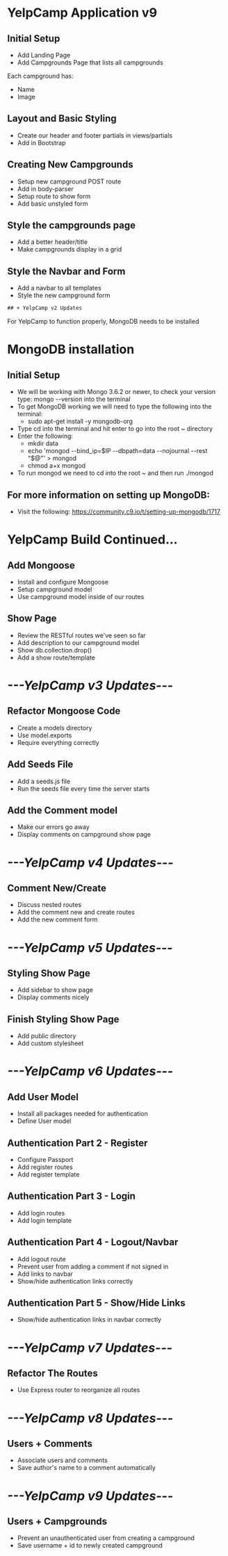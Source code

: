# YelpCamp Application v9

## Initial Setup
* Add Landing Page
* Add Campgrounds Page that lists all campgrounds

Each campground has:
* Name
* Image

## Layout and Basic Styling
* Create our header and footer partials in views/partials
* Add in Bootstrap

## Creating New Campgrounds
* Setup new campground POST route
* Add in body-parser
* Setup route to show form 
* Add basic unstyled form

## Style the campgrounds page
* Add a better header/title
* Make campgrounds display in a grid

## Style the Navbar and Form
* Add a navbar to all templates
* Style the new campground form

```diff
## + YelpCamp v2 Updates
```
For YelpCamp to function properly, MongoDB needs to be installed

# MongoDB installation

## Initial Setup
* We will be working with Mongo 3.6.2 or newer, to check your version type: mongo --version into the terminal
* To get MongoDB working we will need to type the following into the terminal:
    * sudo apt-get install -y mongodb-org
* Type cd into the terminal and hit enter to go into the root ~ directory
* Enter the following:
    * mkdir data
    * echo 'mongod --bind_ip=$IP --dbpath=data --nojournal --rest "$@"' > mongod
    * chmod a+x mongod
* To run mongod we need to cd into the root ~ and then run ./mongod

## For more information on setting up MongoDB:
* Visit the following: https://community.c9.io/t/setting-up-mongodb/1717

# YelpCamp Build Continued...

## Add Mongoose
* Install and configure Mongoose
* Setup campground model
* Use campground model inside of our routes

## Show Page
* Review the RESTful routes we've seen so far
* Add description to our campground model
* Show db.collection.drop()
* Add a show route/template

# *---YelpCamp v3 Updates---*

## Refactor Mongoose Code
* Create a models directory
* Use model.exports
* Require everything correctly

## Add Seeds File
* Add a seeds.js file
* Run the seeds file every time the server starts

## Add the Comment model
* Make our errors go away
* Display comments on campground show page

# *---YelpCamp v4 Updates---*

## Comment New/Create
* Discuss nested routes
* Add the comment new and create routes
* Add the new comment form

# *---YelpCamp v5 Updates---*

## Styling Show Page
* Add sidebar to show page
* Display comments nicely

## Finish Styling Show Page
* Add public directory
* Add custom stylesheet

# *---YelpCamp v6 Updates---*

## Add User Model
* Install all packages needed for authentication
* Define User model

## Authentication Part 2 - Register
* Configure Passport
* Add register routes
* Add register template

## Authentication Part 3 - Login
* Add login routes
* Add login template

## Authentication Part 4 - Logout/Navbar
* Add logout route
* Prevent user from adding a comment if not signed in
* Add links to navbar
* Show/hide authentication links correctly

## Authentication Part 5 - Show/Hide Links
* Show/hide authentication links in navbar correctly

# *---YelpCamp v7 Updates---*

## Refactor The Routes
* Use Express router to reorganize all routes

# *---YelpCamp v8 Updates---*

## Users + Comments
* Associate users and comments
* Save author's name to a comment automatically

# *---YelpCamp v9 Updates---*

## Users + Campgrounds
* Prevent an unauthenticated user from creating a campground
* Save username + id to newly created campground